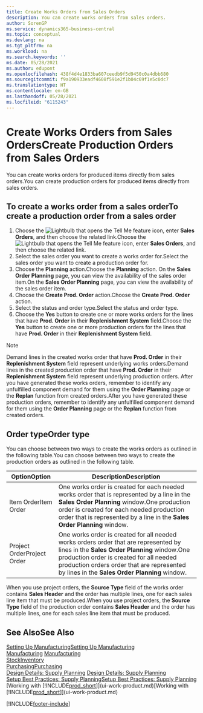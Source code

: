 ```yaml
---
title: Create Works Orders from Sales Orders
description: You can create works orders from sales orders.
author: SorenGP
ms.service: dynamics365-business-central
ms.topic: conceptual
ms.devlang: na
ms.tgt_pltfrm: na
ms.workload: na
ms.search.keywords: ''
ms.date: 05/28/2021
ms.author: edupont
ms.openlocfilehash: 438f4d4e1833ba607ceedb9f5d9450c0a4dbb680
ms.sourcegitcommit: f9a190933eadf4608f591e2f1b04c69f1e5c0dc7
ms.translationtype: HT
ms.contentlocale: en-GB
ms.lasthandoff: 05/28/2021
ms.locfileid: "6115243"
---
```

# <a name="create-production-orders-from-sales-orders"></a><span data-ttu-id="bffac-103">Create Works Orders from Sales Orders</span><span class="sxs-lookup"><span data-stu-id="bffac-103">Create Production Orders from Sales Orders</span></span>
<span data-ttu-id="bffac-104">You can create works orders for produced items directly from sales orders.</span><span class="sxs-lookup"><span data-stu-id="bffac-104">You can create production orders for produced items directly from sales orders.</span></span>  

## <a name="to-create-a-production-order-from-a-sales-order"></a><span data-ttu-id="bffac-105">To create a works order from a sales order</span><span class="sxs-lookup"><span data-stu-id="bffac-105">To create a production order from a sales order</span></span>  

1.  <span data-ttu-id="bffac-106">Choose the ![Lightbulb that opens the Tell Me feature](media/ui-search/search_small.png "Tell me what you want to do") icon, enter **Sales Orders**, and then choose the related link.</span><span class="sxs-lookup"><span data-stu-id="bffac-106">Choose the ![Lightbulb that opens the Tell Me feature](media/ui-search/search_small.png "Tell me what you want to do") icon, enter **Sales Orders**, and then choose the related link.</span></span>  
2.  <span data-ttu-id="bffac-107">Select the sales order you want to create a works order for.</span><span class="sxs-lookup"><span data-stu-id="bffac-107">Select the sales order you want to create a production order for.</span></span>  
3.  <span data-ttu-id="bffac-108">Choose the **Planning** action.</span><span class="sxs-lookup"><span data-stu-id="bffac-108">Choose the **Planning** action.</span></span> <span data-ttu-id="bffac-109">On the **Sales Order Planning** page, you can view the availability of the sales order item.</span><span class="sxs-lookup"><span data-stu-id="bffac-109">On the **Sales Order Planning** page, you can view the availability of the sales order item.</span></span>  
4.  <span data-ttu-id="bffac-110">Choose the **Create Prod. Order** action.</span><span class="sxs-lookup"><span data-stu-id="bffac-110">Choose the **Create Prod. Order** action.</span></span>  
5.  <span data-ttu-id="bffac-111">Select the status and order type.</span><span class="sxs-lookup"><span data-stu-id="bffac-111">Select the status and order type.</span></span>  
6.  <span data-ttu-id="bffac-112">Choose the **Yes** button to create one or more works orders for the lines that have **Prod. Order** in their **Replenishment System** field.</span><span class="sxs-lookup"><span data-stu-id="bffac-112">Choose the **Yes** button to create one or more production orders for the lines that have **Prod. Order** in their **Replenishment System** field.</span></span>


> [!NOTE]  
> <span data-ttu-id="bffac-113">Demand lines in the created works order that have **Prod. Order** in their **Replenishment System** field represent underlying works orders.</span><span class="sxs-lookup"><span data-stu-id="bffac-113">Demand lines in the created production order that have **Prod. Order** in their **Replenishment System** field represent underlying production orders.</span></span> <span data-ttu-id="bffac-114">After you have generated these works orders, remember to identify any unfulfilled component demand for them using the **Order Planning** page or the **Replan** function from created orders.</span><span class="sxs-lookup"><span data-stu-id="bffac-114">After you have generated these production orders, remember to identify any unfulfilled component demand for them using the **Order Planning** page or the **Replan** function from created orders.</span></span> 

## <a name="order-type"></a><span data-ttu-id="bffac-115">Order type</span><span class="sxs-lookup"><span data-stu-id="bffac-115">Order type</span></span>  
<span data-ttu-id="bffac-116">You can choose between two ways to create the works orders as outlined in the following table.</span><span class="sxs-lookup"><span data-stu-id="bffac-116">You can choose between two ways to create the production orders as outlined in the following table.</span></span>

|<span data-ttu-id="bffac-117">Option</span><span class="sxs-lookup"><span data-stu-id="bffac-117">Option</span></span>|<span data-ttu-id="bffac-118">Description</span><span class="sxs-lookup"><span data-stu-id="bffac-118">Description</span></span>|
|------|-----------|
|<span data-ttu-id="bffac-119">Item Order</span><span class="sxs-lookup"><span data-stu-id="bffac-119">Item Order</span></span>|<span data-ttu-id="bffac-120">One works order is created for each needed works order that is represented by a line in the **Sales Order Planning** window.</span><span class="sxs-lookup"><span data-stu-id="bffac-120">One production order is created for each needed production order that is represented by a line in the **Sales Order Planning** window.</span></span>|
|<span data-ttu-id="bffac-121">Project Order</span><span class="sxs-lookup"><span data-stu-id="bffac-121">Project Order</span></span>|<span data-ttu-id="bffac-122">One works order is created for all needed works orders order that are represented by lines in the **Sales Order Planning** window.</span><span class="sxs-lookup"><span data-stu-id="bffac-122">One production order is created for all needed production orders order that are represented by lines in the **Sales Order Planning** window.</span></span> |

<span data-ttu-id="bffac-123">When you use project orders, the **Source Type** field of the works order contains **Sales Header** and the order has multiple lines, one for each sales line item that must be produced.</span><span class="sxs-lookup"><span data-stu-id="bffac-123">When you use project orders, the **Source Type** field of the production order contains **Sales Header** and the order has multiple lines, one for each sales line item that must be produced.</span></span>  


## <a name="see-also"></a><span data-ttu-id="bffac-124">See Also</span><span class="sxs-lookup"><span data-stu-id="bffac-124">See Also</span></span>  
[<span data-ttu-id="bffac-125">Setting Up Manufacturing</span><span class="sxs-lookup"><span data-stu-id="bffac-125">Setting Up Manufacturing</span></span>](production-configure-production-processes.md)  
<span data-ttu-id="bffac-126">[Manufacturing](production-manage-manufacturing.md)  </span><span class="sxs-lookup"><span data-stu-id="bffac-126">[Manufacturing](production-manage-manufacturing.md)  </span></span>  
[<span data-ttu-id="bffac-127">Stock</span><span class="sxs-lookup"><span data-stu-id="bffac-127">Inventory</span></span>](inventory-manage-inventory.md)  
[<span data-ttu-id="bffac-128">Purchasing</span><span class="sxs-lookup"><span data-stu-id="bffac-128">Purchasing</span></span>](purchasing-manage-purchasing.md)  
<span data-ttu-id="bffac-129">[Design Details: Supply Planning](design-details-supply-planning.md) </span><span class="sxs-lookup"><span data-stu-id="bffac-129">[Design Details: Supply Planning](design-details-supply-planning.md) </span></span>  
[<span data-ttu-id="bffac-130">Setup Best Practices: Supply Planning</span><span class="sxs-lookup"><span data-stu-id="bffac-130">Setup Best Practices: Supply Planning</span></span>](setup-best-practices-supply-planning.md)  
<span data-ttu-id="bffac-131">[Working with [!INCLUDE[prod_short](includes/prod_short.md)]](ui-work-product.md)</span><span class="sxs-lookup"><span data-stu-id="bffac-131">[Working with [!INCLUDE[prod_short](includes/prod_short.md)]](ui-work-product.md)</span></span>


[!INCLUDE[footer-include](includes/footer-banner.md)]
